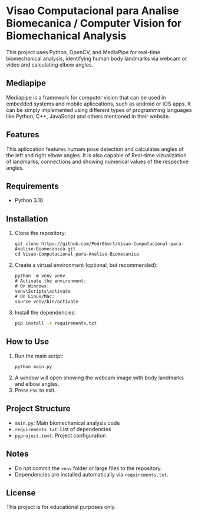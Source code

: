 # Visao Computacional para Analise Biomecanica / Computer Vision for Biomechanical Analysis

This project uses Python, OpenCV, and MediaPipe for real-time biomechanical analysis, identifying human body landmarks via webcam or video and calculating elbow angles.

## Mediapipe
  Mediapipe is a framework for computer vision that can be used in embedded systems and mobile apliccations, such as android or IOS apps.
  It can be simply implemented using different types of programming languages like Python, C++, JavaScript and others mentioned in their website.

## Features
  This apliccation features humam pose detection and calculates angles of the left and right elbow angles. It is also capable of Real-time vizualization of landmarks, connections and showing numerical values of the respective angles.

## Requirements
- Python 3.10

## Installation
1. Clone the repository:
   ```
   git clone https://github.com/Pedr0bert/Visao-Computacional-para-Analise-Biomecanica.git
   cd Visao-Computacional-para-Analise-Biomecanica
   ```
2. Create a virtual environment (optional, but recommended):
   ```
   python -m venv venv
   # Activate the environment:
   # On Windows:
   venv\Scripts\activate
   # On Linux/Mac:
   source venv/bin/activate
   ```
3. Install the dependencies:
   ```sh
   pip install -r requirements.txt
   ```

## How to Use
1. Run the main script:
   ```
   python main.py
   ```
2. A window will open showing the webcam image with body landmarks and elbow angles.
3. Press `ESC` to exit.

## Project Structure
- `main.py`: Main biomechanical analysis code
- `requirements.txt`: List of dependencies
- `pyproject.toml`: Project configuration

## Notes
- Do not commit the `venv` folder or large files to the repository.
- Dependencies are installed automatically via `requirements.txt`.

## License
This project is for educational purposes only.
